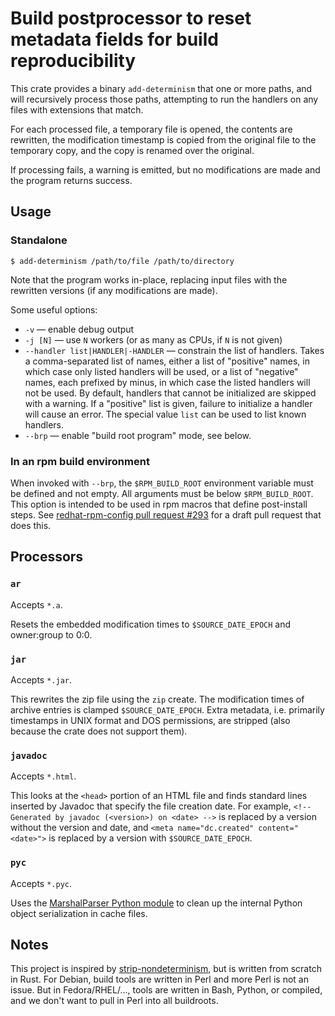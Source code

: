 # Build postprocessor to reset metadata fields for build reproducibility

This crate provides a binary `add-determinism` that one or more paths,
and will recursively process those paths,
attempting to run the handlers on any files with extensions that match.

For each processed file, a temporary file is opened,
the contents are rewritten,
the modification timestamp is copied from the original file to the temporary copy,
and the copy is renamed over the original.

If processing fails, a warning is emitted,
but no modifications are made and the program returns success.

## Usage

### Standalone

```console
$ add-determinism /path/to/file /path/to/directory
```
Note that the program works in-place, replacing input files with the rewritten versions (if any modifications are made).

Some useful options:

* `-v` — enable debug output
* `-j [N]` — use `N` workers (or as many as CPUs, if `N` is not given)
* `--handler list|HANDLER|-HANDLER` — constrain the list of handlers. Takes a comma-separated list of names, either a list of "positive" names, in which case only listed handlers will be used, or a list of "negative" names, each prefixed by minus, in which case the listed handlers will not be used. By default, handlers that cannot be initialized are skipped with a warning. If a "positive" list is given, failure to initialize a handler will cause an error. The special value `list` can be used to list known handlers.
* `--brp` — enable "build root program" mode, see below.

### In an rpm build environment

When invoked with `--brp`, the `$RPM_BUILD_ROOT` environment variable must be defined and not empty. All arguments must be below `$RPM_BUILD_ROOT`. This option is intended to be used in rpm macros that define post-install steps. See [redhat-rpm-config pull request #293](https://src.fedoraproject.org/rpms/redhat-rpm-config/pull-request/293) for a draft pull request that does this.

## Processors

### `ar`

Accepts `*.a`.

Resets the embedded modification times to `$SOURCE_DATE_EPOCH` and owner:group to 0:0.

### `jar`

Accepts `*.jar`.

This rewrites the zip file using the `zip` create.
The modification times of archive entries is clamped `$SOURCE_DATE_EPOCH`.
Extra metadata, i.e. primarily timestamps in UNIX format and DOS permissions,
are stripped (also because the crate does not support them).

### `javadoc`

Accepts `*.html`.

This looks at the `<head>` portion of an HTML file and finds standard
lines inserted by Javadoc that specify the file creation date.
For example,
`<!-- Generated by javadoc (<version>) on <date> -->` is replaced by a version without the version and date,
and `<meta name="dc.created" content="<date>">` is replaced by a version with `$SOURCE_DATE_EPOCH`.

### `pyc`

Accepts `*.pyc`.

Uses the [MarshalParser Python module](https://github.com/fedora-python/marshalparser)
to clean up the internal Python object serialization in cache files.

## Notes

This project is inspired by
[strip-nondeterminism](https://salsa.debian.org/reproducible-builds/strip-nondeterminism),
but is written from scratch in Rust.
For Debian, build tools are written in Perl and more Perl is not an issue.
But in Fedora/RHEL/…, tools are written in Bash, Python, or compiled,
and we don't want to pull in Perl into all buildroots.
